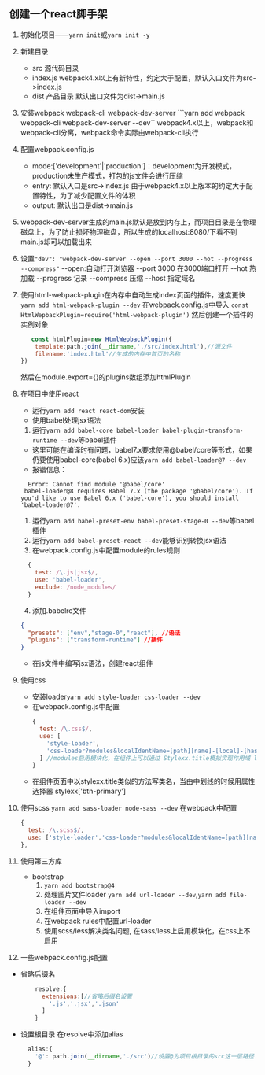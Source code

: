 ## 创建一个react脚手架

1. 初始化项目——``yarn init``或``yarn init -y``
   
2. 新建目录
   - src 源代码目录
    - index.js webpack4.x以上有新特性，约定大于配置，默认入口文件为src->index.js
   - dist 产品目录 默认出口文件为dist->main.js

3. 安装webpack webpack-cli webpack-dev-server
   ```yarn add webpack webpack-cli webpack-dev-server --dev``
   webpack4.x以上，webpack和webpack-cli分离，webpack命令实际由webpack-cli执行

4. 配置webpack.config.js
   - mode:['development'|'production']：development为开发模式，production未生产模式，打包的js文件会进行压缩
   - entry: 默认入口是src->index.js 由于webpack4.x以上版本的约定大于配置特性，为了减少配置文件的体积
   - output: 默认出口是dist->main.js 

5. webpack-dev-server生成的main.js默认是放到内存上，而项目目录是在物理磁盘上，为了防止损坏物理磁盘，所以生成的localhost:8080/下看不到main.js却可以加载出来
   
6. 设置``"dev": "webpack-dev-server --open --port 3000 --hot --progress --compress"``
   --open:自动打开浏览器  --port 3000 在3000端口打开  --hot 热加载  --progress 记录 --compress 压缩 --host 指定域名

7. 使用html-webpack-plugin在内存中自动生成index页面的插件，速度更快
   ``yarn add html-webpack-plugin --dev``
   在webpack.config.js中导入
   ``const HtmlWepbackPlugin=require('html-webpack-plugin')``
   然后创建一个插件的实例对象
   ```javascript
      const htmlPlugin=new HtmlWepbackPlugin({
       template:path.join(__dirname,'./src/index.html'),//源文件
       filename:'index.html'//生成的内存中首页的名称
   })
   ```
   然后在module.export={}的plugins数组添加htmlPlugin

8. 在项目中使用react
   - 运行``yarn add react react-dom``安装
   - 使用babel处理jsx语法 
    1. 运行``yarn add babel-core babel-loader babel-plugin-transform-runtime --dev``等babel插件
      - 这里可能在编译时有问题，babel7.x要求使用@babel/core等形式，如果仍要使用babel-core(babel 6.x)应该``yarn add babel-loader@7 --dev``
      - 报错信息：
      ```
        Error: Cannot find module '@babel/core'
       babel-loader@8 requires Babel 7.x (the package '@babel/core'). If you'd like to use Babel 6.x ('babel-core'), you should install 'babel-loader@7'.
      ```
    1. 运行``yarn add babel-preset-env babel-preset-stage-0 --dev``等babel插件
    2. 运行``yarn add babel-preset-react --dev``能够识别转换jsx语法
    3. 在webpack.config.js中配置module的rules规则
      ```javascript
        {
          test: /\.js|jsx$/,
          use: 'babel-loader',
          exclude: /node_modules/
        }
      ```
    4. 添加.babelrc文件
      ```json
      {
        "presets": ["env","stage-0","react"], //语法
        "plugins": ["transform-runtime"] //插件
      }
      ```
   - 在js文件中编写jsx语法，创建react组件

9. 使用css
    - 安装loader``yarn add style-loader css-loader --dev``
    - 在webpack.config.js中配置
      ```javascript
      {
        test: /\.css$/,
        use: [
          'style-loader',
          'css-loader?modules&localIdentName=[path][name]-[local]-[hash:5]'
        ] //modules启用模块化，在组件上可以通过 Stylexx.title模拟实现作用域 localIdentName自定义根据所在位置定义类名
      }
      ```
    - 在组件页面中以stylexx.title类似的方法写类名，当由中划线的时候用属性选择器 stylexx['btn-primary']
10. 使用scss
    ``yarn add sass-loader node-sass --dev``
    在webpack中配置
    ```javascript
    {
      test: /\.scss$/,
      use: ['style-loader','css-loader?modules&localIdentName=[path][name]-[local]-[hash:5]','sass-loader']
    },
    ```
11. 使用第三方库
    - bootstrap
      1. ``yarn add bootstrap@4``
      2. 处理图片文件loader ``yarn add url-loader --dev``,``yarn add file-loader --dev``
      3. 在组件页面中导入import
      4. 在webpack rules中配置url-loader
      5. 使用scss/less解决类名问题, 在sass/less上启用模块化，在css上不启用
  
12. 一些webpack.config.js配置
  - 省略后缀名
    ```javascript
        resolve:{
          extensions:[//省略后缀名设置
            '.js','.jsx','.json'
          ]
        }
    ```
  - 设置根目录
    在resolve中添加alias
    ```javascript
      alias:{
        '@': path.join(__dirname,'./src')//设置@为项目根目录的src这一层路径
      }
    ```
